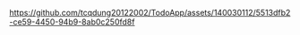 
 
 

https://github.com/tcqdung20122002/TodoApp/assets/140030112/5513dfb2-ce59-4450-94b9-8ab0c250fd8f

